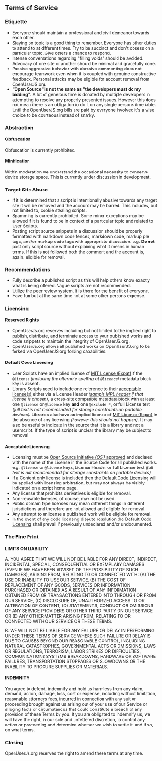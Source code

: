 ## Terms of Service

### Etiquette
* Everyone should maintain a professional and civil demeanor towards each other.
* Staying on topic is a good thing to remember. Everyone has other duties to attend to at different times. Try to be succinct and don't obsess on a particular topic. Give others a chance to respond.
* Intense conversations regarding "filling voids" should be avoided. Advocacy of one site or another should be minimal and gracefully done.
* Passive aggressive behavior with abrasive commenting does not encourage teamwork even when it is coupled with genuine constructive feedback. Personal attacks may be eligible for account removal from OpenUserJS.org.
* **"Open Source" is not the same as "the developers must do my bidding"**. A lot of generous time is donated by multiple developers in attempting to resolve any properly presented issues. However this does not mean there is an obligation to do it on any single persons time table. Until the OpenUserJS.org bills are paid by everyone involved it's a wise choice to be courteous instead of snarky.

### Abstraction

#### Obfuscation

Obfuscation is currently prohibited.

#### Minification

Within moderation we understand the occasional necessity to conserve device storage space. This is currently under discussion in development.

### Target Site Abuse

* If it is determined that a script is intentionally abusive towards any target site it will be removed and the account may be barred. This includes, but not limited to, cookie stealing scripts.
* Spamming is currently prohibited. Some minor exceptions may be allowed if it is found to be in context of a particular topic and related to User Scripts.
* Posting script source snippets in a discussion should be properly formatted with markdown code fences, markdown code, markup pre tags,  and/or markup code tags with appropriate discussion. e.g. **Do not** post only script source without explaining what it means in human terms. If this is not followed both the comment and the account is, again, eligible for removal.

### Recommendations

* Fully describe a published script as this will help others know exactly what is being offered. Vague scripts are not recommended.
* Utilize the peer review system. It is there for the benefit of everyone.
* Have fun but at the same time not at some other persons expense.

### Licensing

#### Reserved Rights

* OpenUserJs.org reserves including but not limited to the implied right to publish, distribute, and terminate access to your published works and code snippets to maintain the integrity of OpenUserJS.org.
* OpenUserJs.org allows all published works on OpenUserJS.org to be forked via OpenUserJS.org forking capabilities.

#### Default Code Licensing

* User Scripts have an implied license of [MIT License (Expat)](http://opensource.org/licenses/MIT) if the `@license` *(including the alternate spelling of `@licence`)* metadata block key is absent.
* Library Scripts need to include one reference to their [acceptable license(s)](#acceptable-licensing) either via a License Header *([sample MPL header](https://www.mozilla.org/MPL/headers/) if that license is chosen)*, a cross-site compatible metadata block with at least one `@license` or `@licence` key **and** one `@exclude *`, or full License text *(full text is not recommended for storage constraints on portable devices)*. Libraries also have an implied license of [MIT License (Expat)](http://opensource.org/licenses/MIT) in the absence of any licensing *(however this should not happen)*. It may also be useful to indicate in the source that it is a library and not a userscript. If the type of script is unclear the library may be subject to removal.

#### Acceptable Licensing
* Licensing must be [Open Source Initiative *(OSI)* approved](http://opensource.org/licenses/category) and declared with the name of the License in the Source Code for all published works. e.g. `@license` or `@licence` keys, License Header or full License text *(full text is not recommended for storage constraints on portable devices)*
* If a Content only license is included then the [Default Code Licensing](#default-code-licensing) will be applied with licensing arbitration, but may not always be visibly indicated on a script home page.
* Any license that prohibits derivatives is eligible for removal.
* Non-reusable licenses, of course, may not be used.
* Public domain type licenses may mean different things in different jurisdictions and therefore are not allowed and eligible for removal.
* Any attempt to unlicense a published work will be eligible for removal.
* In the event of any code licensing dispute resolution the [Default Code Licensing](#default-code-licensing) shall prevail if previously undeclared and/or undocumented.

### The Fine Print

#### LIMITS ON LIABILITY

A. YOU AGREE THAT WE WILL NOT BE LIABLE FOR ANY DIRECT, INDIRECT, INCIDENTAL, SPECIAL, CONSEQUENTIAL OR EXEMPLARY DAMAGES (EVEN IF WE HAVE BEEN ADVISED OF THE POSSIBILITY OF SUCH DAMAGES), ARISING FROM, RELATING TO OR CONNECTED WITH: (A) THE USE OR INABILITY TO USE OUR SERVICE, (B) THE COST OF REPLACEMENT OF ANY GOODS, SERVICES OR INFORMATION PURCHASED OR OBTAINED AS A RESULT OF ANY INFORMATION OBTAINED FROM OR TRANSACTIONS ENTERED INTO THROUGH OR FROM OUR SERVICE, (C) DISCLOSURE OF, UNAUTHORIZED ACCESS TO OR ALTERATION OF CONTENT, (D) STATEMENTS, CONDUCT OR OMISSIONS OF ANY SERVICE PROVIDERS OR OTHER THIRD PARTY ON OUR SERVICE OR (E) ANY OTHER MATTER ARISING FROM, RELATING TO OR CONNECTED WITH OUR SERVICE OR THESE TERMS.

B. WE WILL NOT BE LIABLE FOR ANY FAILURE OR DELAY IN PERFORMING UNDER THESE TERMS OF SERVICE WHERE SUCH FAILURE OR DELAY IS DUE TO CAUSES BEYOND OUR REASONABLE CONTROL, INCLUDING NATURAL CATASTROPHES, GOVERNMENTAL ACTS OR OMISSIONS, LAWS OR REGULATIONS, TERRORISM, LABOR STRIKES OR DIFFICULTIES, COMMUNICATIONS SYSTEMS BREAKDOWNS, HARDWARE OR SOFTWARE FAILURES, TRANSPORTATION STOPPAGES OR SLOWDOWNS OR THE INABILITY TO PROCURE SUPPLIES OR MATERIALS.

#### INDEMNITY

You agree to defend, indemnify and hold us harmless from any claim, demand, action, damage, loss, cost or expense, including without limitation, reasonable attorneys fees, incurred in connection with any suit or proceeding brought against us arising out of your use of our Service or alleging facts or circumstances that could constitute a breach of any provision of these Terms by you. If you are obligated to indemnify us, we will have the right, in our sole and unfettered discretion, to control any action or proceeding and determine whether we wish to settle it, and if so, on what terms.

### Closing

OpenUserJs.org reserves the right to amend these terms at any time.
